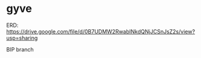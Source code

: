# gyve


ERD:
https://drive.google.com/file/d/0B7UDMW2RwabINkdQNjJCSnJsZ2s/view?usp=sharing

BIP branch
